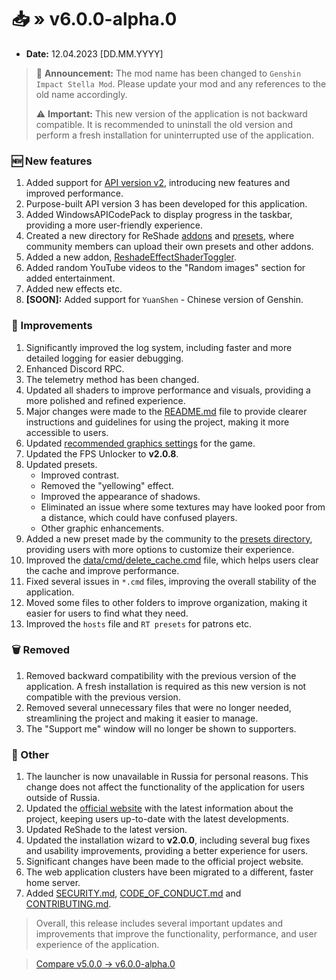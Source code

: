 <!-- [[> SEO
###### Number: 2.4

###### Title: Changelog for v6.x.x - Stella Mod Documentation
###### Description: This page presents the changelog for version v6.0.0-alpha.0 of the Genshin Stella Mod, which is now named Genshin Impact Stella Mod. The update, released on April 12, 2023, introduces new features, improvements, and bug fixes.
###### Tags: genshin impact stella mod, changelog, mod update, version v6.0.0-alpha.0, api v2 support, api version 3, windowsapicodepack, reshade addons, reshade presets, reshadeeffectshadertoggler, random youtube videos, entertainment, yuan shen support, log system improvements, discord rpc enhancement, telemetry method change, shader update, graphics settings, fps unlocker update, reshade presets update, cache clearance, file organization, website update, installation wizard improvement, project security
###### Canonical: /genshin-stella-mod/docs?page=changelog_v6
]]> -->

# 📥 » v6.0.0-alpha.0
- **Date:** 12.04.2023 [DD.MM.YYYY]
> 🎉 **Announcement:** The mod name has been changed to `Genshin Impact Stella Mod`. Please update your mod and any references to the old name accordingly.
>
> ⚠️ **Important:** This new version of the application is not backward compatible. It is recommended to uninstall the old version and perform a fresh installation for uninterrupted use of the application.

### 🆕 New features
1. Added support for [API version v2](https://api.sefinek.net/docs/v2), introducing new features and improved performance.
2. Purpose-built API version 3 has been developed for this application.
3. Added WindowsAPICodePack to display progress in the taskbar, providing a more user-friendly experience.
4. Created a new directory for ReShade [addons](https://github.com/sefinek24/Genshin-Impact-ReShade/tree/main/data/reshade/addons) and [presets](https://github.com/sefinek24/Genshin-Impact-ReShade/tree/main/data/presets/Made%20by%20community), where community members can upload their own presets and other addons.
5. Added a new addon, [ReshadeEffectShaderToggler](https://github.com/sefinek24/Genshin-Impact-ReShade/blob/main/data/reshade/addons/ReshadeEffectShaderToggler.addon).
6. Added random YouTube videos to the "Random images" section for added entertainment.
7. Added new effects etc.
8. **[SOON]:** Added support for `YuanShen` - Chinese version of Genshin.

### 🔑 Improvements
1. Significantly improved the log system, including faster and more detailed logging for easier debugging.
2. Enhanced Discord RPC.
3. The telemetry method has been changed.
4. Updated all shaders to improve performance and visuals, providing a more polished and refined experience.
5. Major changes were made to the [README.md](https://github.com/sefinek24/Genshin-Impact-ReShade/blob/main/README.md) file to provide clearer instructions and guidelines for using the project, making it more accessible to users.
6. Updated [recommended graphics settings](https://github.com/sefinek24/Genshin-Impact-ReShade#settings-for-game) for the game.
7. Updated the FPS Unlocker to **v2.0.8**.
8. Updated presets.
    - Improved contrast.
    - Removed the "yellowing" effect.
    - Improved the appearance of shadows.
    - Eliminated an issue where some textures may have looked poor from a distance, which could have confused players.
    - Other graphic enhancements.
9. Added a new preset made by the community to the [presets directory](https://github.com/sefinek24/Genshin-Impact-ReShade/tree/main/data/presets/Made%20by%20community), providing users with more options to customize their experience.
10. Improved the [data/cmd/delete_cache.cmd](https://github.com/sefinek24/Genshin-Impact-ReShade/blob/main/data/cmd/delete_cache.cmd) file, which helps users clear the cache and improve performance.
11. Fixed several issues in `*.cmd` files, improving the overall stability of the application.
12. Moved some files to other folders to improve organization, making it easier for users to find what they need.
13. Improved the `hosts` file and `RT presets` for patrons etc.

### 🗑️ Removed
1. Removed backward compatibility with the previous version of the application. A fresh installation is required as this new version is not compatible with the previous version.
2. Removed several unnecessary files that were no longer needed, streamlining the project and making it easier to manage.
3. The "Support me" window will no longer be shown to supporters.

### 🌠 Other
1. The launcher is now unavailable in Russia for personal reasons. This change does not affect the functionality of the application for users outside of Russia.
2. Updated the [official website](https://sefinek.net) with the latest information about the project, keeping users up-to-date with the latest developments.
3. Updated ReShade to the latest version.
4. Updated the installation wizard to **v2.0.0**, including several bug fixes and usability improvements, providing a better experience for users.
5. Significant changes have been made to the official project website.
6. The web application clusters have been migrated to a different, faster home server.
7. Added [SECURITY.md](https://github.com/sefinek24/Genshin-Impact-ReShade/blob/main/SECURITY.md), [CODE_OF_CONDUCT.md](https://github.com/sefinek24/Genshin-Impact-ReShade/blob/main/CODE_OF_CONDUCT.md) and [CONTRIBUTING.md](https://github.com/sefinek24/Genshin-Impact-ReShade/blob/main/CONTRIBUTING.md).

> Overall, this release includes several important updates and improvements that improve the functionality, performance, and user experience of the application.

> [Compare v5.0.0 -> v6.0.0-alpha.0](https://github.com/sefinek24/Genshin-Impact-ReShade/compare/v5.0.0...v6.0.0-alpha.0)